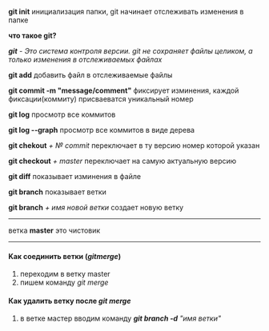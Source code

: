 **git init** инициализация папки, git начинает отслеживать изменения в папке

**что такое git?**

***git** - Это система контроля версии. git не сохраняет файлы целиком, а только изменения в отслеживаемых файлах*

**git add** добавить файл в отслеживаемые файлы

**git commit -m "message/comment"** фиксирует изминения, каждой фиксации(коммиту) присваеватся уникальный номер

**git log** просмотр все коммитов

**git log --graph** просмотр все коммитов в виде дерева 

**git chekout** *+ № commit* переключает в ту версию номер которой указан
 
**git checkout** *+ master* переключает на самую актуальную версию

**git diff**  показывает изминения в файле

**git branch** показывает ветки 

**git branch** *+ имя новой ветки* создает новую ветку
***

ветка **master** это чистовик
***

#### Kaк соединить ветки (*__gitmerge__*)
1. переходим в ветку master
2. пишем команду *git merge*

#### Как удалить ветку после *git merge*
1. в ветке мастер вводим команду _**git branch -d**  "имя ветки"_


